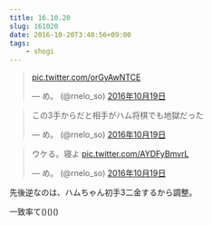 ```yaml
---
title: 16.10.20
slug: 161020
date: 2016-10-20T3:40:56+09:00
tags:
    - shogi
---
```

<blockquote class="twitter-tweet" data-lang="ja"><p lang="und" dir="ltr"><a href="https://t.co/orGyAwNTCE">pic.twitter.com/orGyAwNTCE</a></p>&mdash; め。 (@rnelo_so) <a href="https://twitter.com/rnelo_so/status/788793314728226816">2016年10月19日</a></blockquote>
<script async src="//platform.twitter.com/widgets.js" charset="utf-8"></script>
<blockquote class="twitter-tweet" data-lang="ja"><p lang="ja" dir="ltr">この3手からだと相手がハム将棋でも地獄だった</p>&mdash; め。 (@rnelo_so) <a href="https://twitter.com/rnelo_so/status/788804129980227584">2016年10月19日</a></blockquote>
<script async src="//platform.twitter.com/widgets.js" charset="utf-8"></script>
<blockquote class="twitter-tweet" data-lang="ja"><p lang="ja" dir="ltr">ウケる。寝よ <a href="https://t.co/AYDFyBmvrL">pic.twitter.com/AYDFyBmvrL</a></p>&mdash; め。 (@rnelo_so) <a href="https://twitter.com/rnelo_so/status/788811044885889024">2016年10月19日</a></blockquote>
<script async src="//platform.twitter.com/widgets.js" charset="utf-8"></script>

先後逆なのは、ハムちゃん初手3二金するから調整。


一致率て()()()
